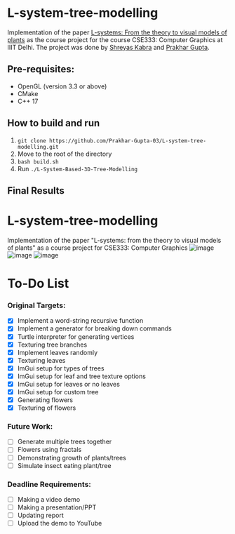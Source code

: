 # L-system-tree-modelling
Implementation of the paper [L-systems: From the theory to visual models of plants](http://algorithmicbotany.org/papers/l-sys.csiro96.pdf) as the course project for the course CSE333: Computer Graphics at IIIT Delhi. The project was done by [Shreyas Kabra](https://github.com/shreyas21563/) and [Prakhar Gupta](https://github.com/Prakhar-Gupta-03/).

## Pre-requisites: 
* OpenGL (version 3.3 or above)
* CMake
* C++ 17

## How to build and run 
1. `git clone https://github.com/Prakhar-Gupta-03/L-system-tree-modelling.git`
2. Move to the root of the directory 
3. `bash build.sh`
4. Run `./L-System-Based-3D-Tree-Modelling`

## Final Results

# L-system-tree-modelling
Implementation of the paper "L-systems: from the theory to visual models of plants" as a course project for CSE333: Computer Graphics
![image](https://github.com/Prakhar-Gupta-03/L-system-tree-modelling/assets/108022785/71fea13f-dc2e-4256-b056-368c01b494c6)
![image](https://github.com/Prakhar-Gupta-03/L-system-tree-modelling/assets/108022785/9e83c502-67bc-48ed-a4da-5da401759d37)
![image](https://github.com/Prakhar-Gupta-03/L-system-tree-modelling/assets/108022785/6145f6ca-533c-45fd-aab7-9f1a504d80e5)





<!-- ![image](https://github.com/Prakhar-Gupta-03/L-system-tree-modelling/assets/108022785/96a1b434-2a41-445d-a04e-070a7de3210a)
![image](https://github.com/Prakhar-Gupta-03/L-system-tree-modelling/assets/108022785/ee5444d5-4106-4e36-8e00-9554cafe063f)
![image](https://github.com/Prakhar-Gupta-03/L-system-tree-modelling/assets/108022785/02e2dfc1-a1c9-4aa4-a7c3-560aa353f4c7) -->

# To-Do List

### Original Targets: 

- [x] Implement a word-string recursive function
- [x] Implement a generator for breaking down commands
- [x] Turtle interpreter for generating vertices
- [x] Texturing tree branches
- [x] Implement leaves randomly 
- [x] Texturing leaves
- [x] ImGui setup for types of trees
- [x] ImGui setup for leaf and tree texture options
- [x] ImGui setup for leaves or no leaves
- [x] ImGui setup for custom tree
- [x] Generating flowers
- [x] Texturing of flowers

### Future Work: 
- [ ] Generate multiple trees together
- [ ] Flowers using fractals
- [ ] Demonstrating growth of plants/trees
- [ ] Simulate insect eating plant/tree

### Deadline Requirements: 
- [ ] Making a video demo 
- [ ] Making a presentation/PPT
- [ ] Updating report
- [ ] Upload the demo to YouTube
